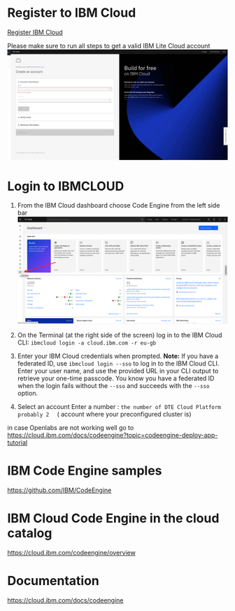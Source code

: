 
# Register to IBM Cloud 

[Register IBM Cloud](https://ibm.biz/Bdfxxf )

Please make sure to run all steps to get a valid IBM Lite Cloud account 
![](README_IMAGES/Register.png)

<!---   # Go to the Labs ---> 
<!---  First run the setup steps then go to Exercise 1 ---> 
<!---  [access to IBM OpenLabs for Code Engine]( https://developer.ibm.com/openlabs/fs2021-codeengine) --->

# Login to IBMCLOUD 
 
1. From the IBM Cloud dashboard choose Code Engine from the left side bar 
![](README_IMAGES/codeengine.png)
2.  On the Terminal (at the right side of the screen) log in to the IBM Cloud CLI: `ibmcloud login -a cloud.ibm.com -r eu-gb`
3. Enter your IBM Cloud credentials when prompted.
  **Note:** If you have a federated ID, use `ibmcloud login --sso` to log in to the IBM Cloud CLI. Enter your user name, and use the provided URL in your CLI output to retrieve your one-time passcode. You know you have a federated ID when the login fails without the `--sso` and succeeds with the `--sso` option.
  
3. Select an account Enter a number : `the number of DTE Cloud Platform probably 2  `  ( account where your preconfigured cluster is)   




in case Openlabs are not working well go to https://cloud.ibm.com/docs/codeengine?topic=codeengine-deploy-app-tutorial

# IBM Code Engine samples 
https://github.com/IBM/CodeEngine

# IBM Cloud Code Engine in the cloud catalog 
https://cloud.ibm.com/codeengine/overview

# Documentation 
https://cloud.ibm.com/docs/codeengine


